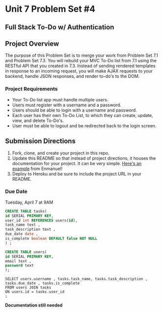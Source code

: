 # Unit 7 Problem Set #4
## Full Stack To-Do w/ Authentication

## Project Overview
The purpose of this Problem Set is to merge your work from Problem Set 7.1 and Problem Set 7.3. You will rebuild your MVC To-Do list from 7.1 using the RESTful API that you created in 7.3. Instead of sending rendered templates in response to an incoming request, you will make AJAX requests to your backend, handle JSON responses, and render to-do's to the DOM.

### Project Requirements
* Your To-Do list app must handle multiple users.
* Users must register with a username and a password.
* Users should be able to login with a username and password.
* Each user has their own To-Do List, to which they can create, update, view, and delete To-Do's.
* User must be able to logout and be redirected back to the login screen.
  
## Submission Directions
1. Fork, clone, and create your project in this repo.
2. Update this README so that instead of project directions, it houses the documentation for your project. It can be very simple. [Here's an example](https://github.com/emtes/assignment-todo-list) from Enmanuel!
3. Deploy to Heroku and be sure to include the project URL in your README.

### Due Date
Tuesday, April 7 at 9AM

```sql
CREATE TABLE tasks(
id SERIAL PRIMARY KEY,
user_id int REFERENCES users(id),
task_name text ,
task_description text ,
due_date date ,
is_complete boolean DEFAULT false NOT NULL
) ;
```


```sql
CREATE TABLE users(
id SERIAL PRIMARY KEY,
email text ,
password text
);
```

```
SELECT users.username , tasks.task_name, tasks.task_description , tasks.due_date , tasks.is_complete  
FROM users JOIN tasks 
ON users.id = tasks.user_id 
;
```


**Documentation  still needed**


